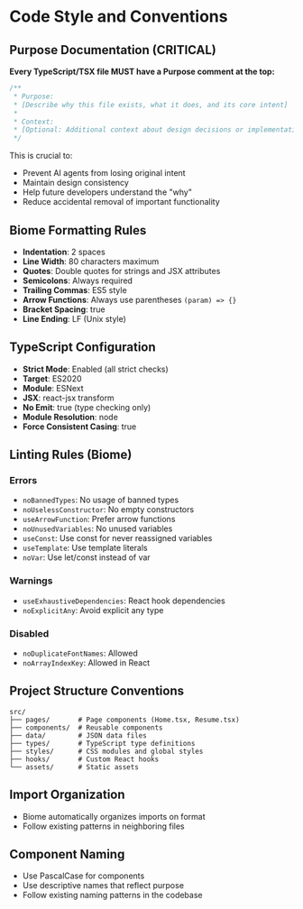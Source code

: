 # Code Style and Conventions

## Purpose Documentation (CRITICAL)
**Every TypeScript/TSX file MUST have a Purpose comment at the top:**

```typescript
/**
 * Purpose:
 * [Describe why this file exists, what it does, and its core intent]
 * 
 * Context:
 * [Optional: Additional context about design decisions or implementation approach]
 */
```

This is crucial to:
- Prevent AI agents from losing original intent
- Maintain design consistency
- Help future developers understand the "why"
- Reduce accidental removal of important functionality

## Biome Formatting Rules
- **Indentation**: 2 spaces
- **Line Width**: 80 characters maximum
- **Quotes**: Double quotes for strings and JSX attributes
- **Semicolons**: Always required
- **Trailing Commas**: ES5 style
- **Arrow Functions**: Always use parentheses `(param) => {}`
- **Bracket Spacing**: true
- **Line Ending**: LF (Unix style)

## TypeScript Configuration
- **Strict Mode**: Enabled (all strict checks)
- **Target**: ES2020
- **Module**: ESNext
- **JSX**: react-jsx transform
- **No Emit**: true (type checking only)
- **Module Resolution**: node
- **Force Consistent Casing**: true

## Linting Rules (Biome)
### Errors
- `noBannedTypes`: No usage of banned types
- `noUselessConstructor`: No empty constructors
- `useArrowFunction`: Prefer arrow functions
- `noUnusedVariables`: No unused variables
- `useConst`: Use const for never reassigned variables
- `useTemplate`: Use template literals
- `noVar`: Use let/const instead of var

### Warnings
- `useExhaustiveDependencies`: React hook dependencies
- `noExplicitAny`: Avoid explicit any type

### Disabled
- `noDuplicateFontNames`: Allowed
- `noArrayIndexKey`: Allowed in React

## Project Structure Conventions
```
src/
├── pages/       # Page components (Home.tsx, Resume.tsx)
├── components/  # Reusable components
├── data/        # JSON data files
├── types/       # TypeScript type definitions
├── styles/      # CSS modules and global styles
├── hooks/       # Custom React hooks
└── assets/      # Static assets
```

## Import Organization
- Biome automatically organizes imports on format
- Follow existing patterns in neighboring files

## Component Naming
- Use PascalCase for components
- Use descriptive names that reflect purpose
- Follow existing naming patterns in the codebase